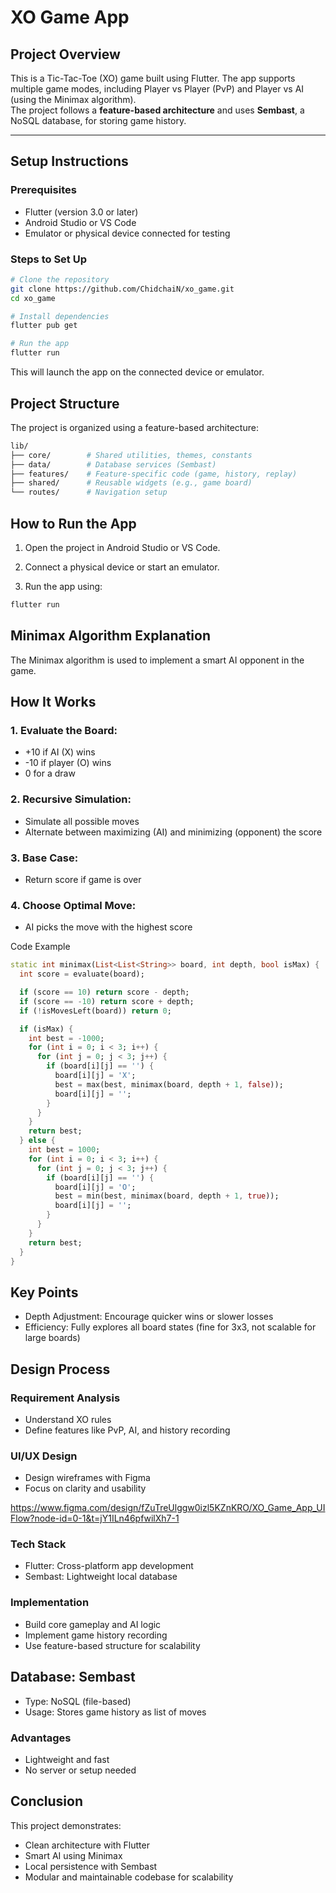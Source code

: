 # XO Game App

## Project Overview
This is a Tic-Tac-Toe (XO) game built using Flutter. The app supports multiple game modes, including Player vs Player (PvP) and Player vs AI (using the Minimax algorithm).  
The project follows a **feature-based architecture** and uses **Sembast**, a NoSQL database, for storing game history.

---

## Setup Instructions

### Prerequisites
- Flutter (version 3.0 or later)
- Android Studio or VS Code
- Emulator or physical device connected for testing

### Steps to Set Up
```bash
# Clone the repository
git clone https://github.com/ChidchaiN/xo_game.git
cd xo_game

# Install dependencies
flutter pub get

# Run the app
flutter run
```
This will launch the app on the connected device or emulator.

## Project Structure
The project is organized using a feature-based architecture:

```bash
lib/
├── core/        # Shared utilities, themes, constants
├── data/        # Database services (Sembast)
├── features/    # Feature-specific code (game, history, replay)
├── shared/      # Reusable widgets (e.g., game board)
└── routes/      # Navigation setup
```

## How to Run the App
1. Open the project in Android Studio or VS Code.

2. Connect a physical device or start an emulator.

3. Run the app using:
```bash
flutter run
```
## Minimax Algorithm Explanation
The Minimax algorithm is used to implement a smart AI opponent in the game.

## How It Works

### 1. Evaluate the Board:
   - +10 if AI (X) wins
   - -10 if player (O) wins
   - 0 for a draw

### 2. Recursive Simulation:
   - Simulate all possible moves
   - Alternate between maximizing (AI) and minimizing (opponent) the score

### 3. Base Case:
   - Return score if game is over

### 4. Choose Optimal Move:
   - AI picks the move with the highest score

Code Example
```dart
static int minimax(List<List<String>> board, int depth, bool isMax) {
  int score = evaluate(board);

  if (score == 10) return score - depth;
  if (score == -10) return score + depth;
  if (!isMovesLeft(board)) return 0;

  if (isMax) {
    int best = -1000;
    for (int i = 0; i < 3; i++) {
      for (int j = 0; j < 3; j++) {
        if (board[i][j] == '') {
          board[i][j] = 'X';
          best = max(best, minimax(board, depth + 1, false));
          board[i][j] = '';
        }
      }
    }
    return best;
  } else {
    int best = 1000;
    for (int i = 0; i < 3; i++) {
      for (int j = 0; j < 3; j++) {
        if (board[i][j] == '') {
          board[i][j] = 'O';
          best = min(best, minimax(board, depth + 1, true));
          board[i][j] = '';
        }
      }
    }
    return best;
  }
}
```

## Key Points

 - Depth Adjustment: Encourage quicker wins or slower losses
 - Efficiency: Fully explores all board states (fine for 3x3, not scalable for large boards)

## Design Process

### Requirement Analysis

 - Understand XO rules
 - Define features like PvP, AI, and history recording

### UI/UX Design

 - Design wireframes with Figma
 - Focus on clarity and usability

https://www.figma.com/design/fZuTreUlggw0izl5KZnKRO/XO_Game_App_UIFlow?node-id=0-1&t=jY1ILn46pfwilXh7-1

### Tech Stack

 - Flutter: Cross-platform app development
 - Sembast: Lightweight local database

### Implementation

 - Build core gameplay and AI logic
 - Implement game history recording
 - Use feature-based structure for scalability

## Database: Sembast

 - Type: NoSQL (file-based)
 - Usage: Stores game history as list of moves

### Advantages

 - Lightweight and fast
 - No server or setup needed

## Conclusion

This project demonstrates:
 - Clean architecture with Flutter
 - Smart AI using Minimax
 - Local persistence with Sembast
 - Modular and maintainable codebase for scalability
